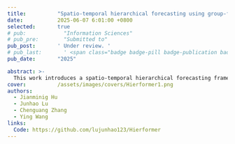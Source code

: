 ```yaml
---
title:          "Spatio-temporal hierarchical forecasting using group-feature graph convolutional network for probabilistic wind power prediction"
date:           2025-06-07 6:01:00 +0800
selected:       true
# pub:            "Information Sciences"
# pub_pre:        "Submitted to"
pub_post:       ' Under review. '
# pub_last:       ' <span class="badge badge-pill badge-publication badge-success">Spotlight</span>'
pub_date:       "2025"

abstract: >-
  This work introduces a spatio-temporal hierarchical forecasting framework that ensures consistent and accurate multi-level probabilistic wind power prediction, achieving superior performance on real-world datasets.
cover:          /assets/images/covers/Hierformer1.png
authors:
  - Jianminig Hu
  - Junhao Lu
  - Chenguang Zhang
  - Ying Wang
links:
  Code: https://github.com/lujunhao123/Hierformer
---
```


